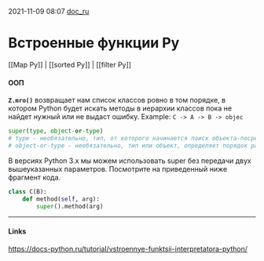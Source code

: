 2021-11-09 08:07
[doc_ru](https://docs-python.ru/tutorial/vstroennye-funktsii-interpretatora-python/)
# Встроенные функции Py
[[Map Py]] | [[sorted Py]] | [[filter Py]]

#### ООП
**`Z.mro()`** возвращает нам список классов ровно в том порядке, в котором Python будет искать методы в иерархии классов пока не найдет нужный или не выдаст ошибку. Example: `C -> A -> B -> objec`

```py
super(type, object-or-type)
# type - необязательно, тип, от которого начинается поиск объекта-посредника
# object-or-type - необязательно, тип или объект, определяет порядок разрешения метода для поиска
```
В версиях Python 3.x мы можем использовать super без передачи двух вышеуказанных параметров. Посмотрите на приведенный ниже фрагмент кода. 
```py
class C(B):
	def method(self, arg): 
		super().method(arg)  
```

_____________
#### Links
https://docs-python.ru/tutorial/vstroennye-funktsii-interpretatora-python/